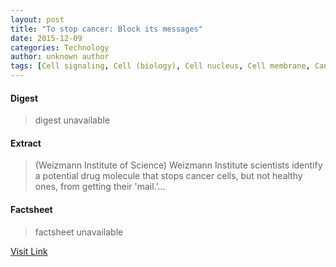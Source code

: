 ```yaml
---
layout: post
title: "To stop cancer: Block its messages"
date: 2015-12-09
categories: Technology
author: unknown author
tags: [Cell signaling, Cell (biology), Cell nucleus, Cell membrane, Cancer, MAPKERK pathway, Molecular biology, Life sciences, Biochemistry, Biology, Cell biology]
---
```



#### Digest
>digest unavailable

#### Extract
>(Weizmann Institute of Science) Weizmann Institute scientists identify a potential drug molecule that stops cancer cells, but not healthy ones, from getting their 'mail.'...

#### Factsheet
>factsheet unavailable

[Visit Link](http://www.eurekalert.org/pub_releases/2015-03/wios-tsc033015.php)


